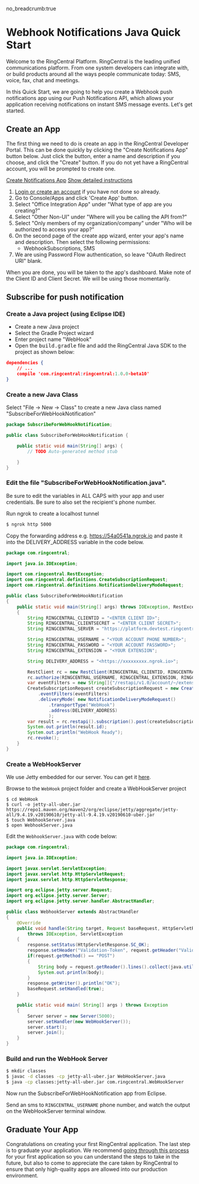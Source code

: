 no_breadcrumb:true

# Webhook Notifications Java Quick Start

Welcome to the RingCentral Platform. RingCentral is the leading unified communications platform. From one system developers can integrate with, or build products around all the ways people communicate today: SMS, voice, fax, chat and meetings.

In this Quick Start, we are going to help you create a Webhook push notifications app using our Push Notifications API, which allows your application receiving notifications on instant SMS message events. Let's get started.

## Create an App

The first thing we need to do is create an app in the RingCentral Developer Portal. This can be done quickly by clicking the "Create Notifications App" button below. Just click the button, enter a name and description if you choose, and click the "Create" button. If you do not yet have a RingCentral account, you will be prompted to create one.

<a target="_new" href="https://developer.ringcentral.com/new-app?name=Webhook+Notifications+Quick+Start+App&desc=A+simple+app+to+demo+creating+an+SMS+Notification+RingCentral&public=false&type=ServerOther&carriers=7710,7310,3420&permissions=SubscriptionWebhook,SMS&redirectUri=&utm_source=devguide&utm_medium=button&utm_campaign=quickstart" class="btn btn-primary">Create Notifications App</a>
<a class="btn-link btn-collapse" data-toggle="collapse" href="#create-app-instructions" role="button" aria-expanded="false" aria-controls="create-app-instructions">Show detailed instructions</a>

<div class="collapse" id="create-app-instructions">
<ol>
<li><a href="https://developer.ringcentral.com/login.html#/">Login or create an account</a> if you have not done so already.</li>
<li>Go to Console/Apps and click 'Create App' button.</li>
<li>Select "Office Integration App" under "What type of app are you creating?"</li>
<li>Select "Other Non-UI" under "Where will you be calling the API from?"
<li>Select "Only members of my organization/company" under "Who will be authorized to access your app?"
<li>On the second page of the create app wizard, enter your app's name and description. Then select the following permissions:
  <ul>
    <li>WebhookSubscriptions, SMS</li>
  </ul>
  </li>
<li>We are using Password Flow authentication, so leave "OAuth Redirect URI" blank.</li>
</ol>
</div>

When you are done, you will be taken to the app's dashboard. Make note of the Client ID and Client Secret. We will be using those momentarily.

## Subscribe for push notification

### Create a Java project (using Eclipse IDE)

* Create a new Java project
* Select the Gradle Project wizard
* Enter project name "WebHook"
* Open the <tt>build.gradle</tt> file and add the RingCentral Java SDK to the project as shown below:

```json hl_lines="3",linenums="1"
dependencies {
    // ...
    compile 'com.ringcentral:ringcentral:1.0.0-beta10'
}
```

### Create a new Java Class

Select "File -> New -> Class" to create a new Java class named "SubscribeForWebHookNotification"

```java
package SubscribeForWebHookNotification;

public class SubscribeForWebHookNotification {

	public static void main(String[] args) {
		// TODO Auto-generated method stub

	}
}
```

### Edit the file "SubscribeForWebHookNotification.java".

Be sure to edit the variables in ALL CAPS with your app and user credentials. Be sure to also set the recipient's phone number.

Run ngrok to create a localhost tunnel

```bash
$ ngrok http 5000
```

Copy the forwarding address e.g. https://54a0541a.ngrok.io and paste it into the DELIVERY_ADDRESS variable in the code below.

```java
package com.ringcentral;

import java.io.IOException;

import com.ringcentral.RestException;
import com.ringcentral.definitions.CreateSubscriptionRequest;
import com.ringcentral.definitions.NotificationDeliveryModeRequest;

public class SubscribeForWebHookNotification
{
    public static void main(String[] args) throws IOException, RestException
    {
        String RINGCENTRAL_CLIENTID = "<ENTER CLIENT ID>";
        String RINGCENTRAL_CLIENTSECRET = "<ENTER CLIENT SECRET>";
        String RINGCENTRAL_SERVER = "https://platform.devtest.ringcentral.com";

        String RINGCENTRAL_USERNAME = "<YOUR ACCOUNT PHONE NUMBER>";
        String RINGCENTRAL_PASSWORD = "<YOUR ACCOUNT PASSWORD>";
        String RINGCENTRAL_EXTENSION = "<YOUR EXTENSION";

        String DELIVERY_ADDRESS = "<https://xxxxxxxxx.ngrok.io>";

        RestClient rc = new RestClient(RINGCENTRAL_CLIENTID, RINGCENTRAL_CLIENTSECRET, RINGCENTRAL_SERVER_URL);
        rc.authorize(RINGCENTRAL_USERNAME, RINGCENTRAL_EXTENSION, RINGCENTRAL_PASSWORD);
        var eventFilters = new String[]{"/restapi/v1.0/account/~/extension/~/message-store/instant?type=SMS"}
        CreateSubscriptionRequest createSubscriptionRequest = new CreateSubscriptionRequest()
            .eventFilters(eventFilters)
            .deliveryMode( new NotificationDeliveryModeRequest()
                .transportType("WebHook")
                .address(DELIVERY_ADDRESS)
                );
        var result = rc.restapi().subscription().post(createSubscriptionRequest);
        System.out.println(result.id);
        System.out.println("WebHook Ready");
        rc.revoke();
    }
}
```

### Create a WebHookServer

We use Jetty embedded for our server. You can get it [here](https://www.eclipse.org/jetty/documentation/current/advanced-embedding.html).

Browse to the `WebHook` project folder and create a WebHookServer project

```
$ cd WebHook
$ curl -o jetty-all-uber.jar https://repo1.maven.org/maven2/org/eclipse/jetty/aggregate/jetty-all/9.4.19.v20190610/jetty-all-9.4.19.v20190610-uber.jar
$ touch WebhookServer.java
$ open WebhookServer.java
```

Edit the `WebhookServer.java` with code below:

```Java
package com.ringcentral;

import java.io.IOException;

import javax.servlet.ServletException;
import javax.servlet.http.HttpServletRequest;
import javax.servlet.http.HttpServletResponse;

import org.eclipse.jetty.server.Request;
import org.eclipse.jetty.server.Server;
import org.eclipse.jetty.server.handler.AbstractHandler;

public class WebhookServer extends AbstractHandler
{
    @Override
    public void handle(String target, Request baseRequest, HttpServletRequest request, HttpServletResponse response)
        throws IOException, ServletException
    {
        response.setStatus(HttpServletResponse.SC_OK);
        response.setHeader("Validation-Token", request.getHeader("Validation-Token"));
        if(request.getMethod() == "POST")
        {
            String body = request.getReader().lines().collect(java.util.stream.Collectors.joining(System.lineSeparator()));
            System.out.println(body);
        }
        response.getWriter().println("OK");
        baseRequest.setHandled(true);
    }

    public static void main( String[] args ) throws Exception
    {
        Server server = new Server(5000);
        server.setHandler(new WebHookServer());
        server.start();
        server.join();
    }
}
```

### Build and run the WebHook Server

```bash
$ mkdir classes
$ javac -d classes -cp jetty-all-uber.jar WebHookServer.java
$ java -cp classes:jetty-all-uber.jar com.ringcentral.WebHookServer
```

Now run the SubscribeForWebHookNotification app from Eclipse.

Send an sms to `RINGCENTRAL_USERNAME` phone number, and watch the output on the WebHookServer terminal window.

## Graduate Your App

Congratulations on creating your first RingCentral application. The last step is to graduate your application. We recommend [going through this process](../../../../basics/production) for your first application so you can understand the steps to take in the future, but also to come to appreciate the care taken by RingCentral to ensure that only high-quality apps are allowed into our production environment.
